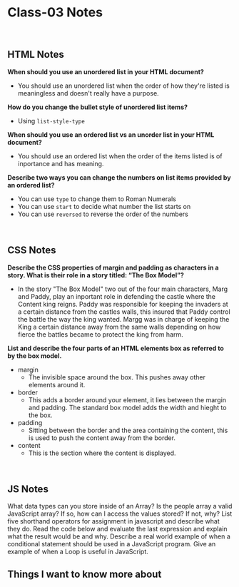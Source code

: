 # Class-03 Notes

<br>

## HTML Notes
**When should you use an unordered list in your HTML document?**
 
- You should use an unordered list when the order of how they're listed is meaningless and doesn't really have a purpose.
 
**How do you change the bullet style of unordered list items?**

- Using <code>list-style-type</code>

**When should you use an ordered list vs an unorder list in your HTML document?**

- You should use an ordered list when the order of the items listed is of inportance and has meaning.

**Describe two ways you can change the numbers on list items provided by an ordered list?**

- You can use <code>type</code> to change them to Roman Numerals
- You can use <code>start</code> to decide what number the list starts on
- You can use <code>reversed</code> to reverse the order of the numbers

<br>

## CSS Notes
**Describe the CSS properties of margin and padding as characters in a story. What is their role in a story titled: “The Box Model”?**

- In the story "The Box Model" two out of the four main characters, Marg and Paddy, play an inportant role in defending the castle where the Content king reigns.
Paddy was responsible for keeping the invaders at a certain distance from the castles walls, this insured that Paddy control the battle the way the king wanted. 
Margg was in charge of keeping the King a certain distance away from the same walls depending on how fierce the battles became to protect the king from harm.

**List and describe the four parts of an HTML elements box as referred to by the box model.**

- margin
  - The invisible space around the box. This pushes away other elements around it.
- border
  - This adds a border around your element, it lies between the margin and padding. The standard box model adds the width and hieght to the box.
- padding
  - Sitting between the border and the area containing the content, this is used to push the content away from the border.
- content
  - This is the section where the content is displayed.

<br>

## JS Notes
What data types can you store inside of an Array?
Is the people array a valid JavaScript array? If so, how can I access the values stored? If not, why?
List five shorthand operators for assignment in javascript and describe what they do.
Read the code below and evaluate the last expression and explain what the result would be and why.
Describe a real world example of when a conditional statement should be used in a JavaScript program.
Give an example of when a Loop is useful in JavaScript.


## Things I want to know more about
